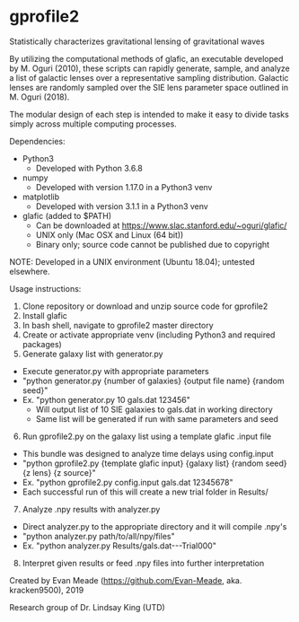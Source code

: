 # gprofile2
Statistically characterizes gravitational lensing of gravitational waves

By utilizing the computational methods of glafic, an executable developed by M. Oguri (2010), these scripts can rapidly generate, sample, and analyze a list of galactic lenses over a representative sampling distribution. Galactic lenses are randomly sampled over the SIE lens parameter space outlined in M. Oguri (2018).

The modular design of each step is intended to make it easy to divide tasks simply across multiple computing processes.

Dependencies:
* Python3
  * Developed with Python 3.6.8
* numpy
  * Developed with version 1.17.0 in a Python3 venv
* matplotlib
  * Developed with version 3.1.1 in a Python3 venv
* glafic (added to $PATH)
  * Can be downloaded at https://www.slac.stanford.edu/~oguri/glafic/
  * UNIX only (Mac OSX and Linux (64 bit))
  * Binary only; source code cannot be published due to copyright

NOTE: Developed in a UNIX environment (Ubuntu 18.04); untested elsewhere.

Usage instructions:
1. Clone repository or download and unzip source code for gprofile2
2. Install glafic
3. In bash shell, navigate to gprofile2 master directory
4. Create or activate appropriate venv (including Python3 and required packages)
5. Generate galaxy list with generator.py
  * Execute generator.py with appropriate parameters
  * "python generator.py {number of galaxies} {output file name} {random seed}"
  * Ex. "python generator.py 10 gals.dat 123456"
    * Will output list of 10 SIE galaxies to gals.dat in working directory
    * Same list will be generated if run with same parameters and seed
6. Run gprofile2.py on the galaxy list using a template glafic .input file
  * This bundle was designed to analyze time delays using config.input
  * "python gprofile2.py {template glafic input} {galaxy list} {random seed} {z lens} {z source}"
  * Ex. "python gprofile2.py config.input gals.dat 12345678"
  * Each successful run of this will create a new trial folder in Results/
7. Analyze .npy results with analyzer.py
  * Direct analyzer.py to the appropriate directory and it will compile .npy's
  * "python analyzer.py path/to/all/npy/files"
  * Ex. "python analyzer.py Results/gals.dat---Trial000"
8. Interpret given results or feed .npy files into further interpretation

Created by Evan Meade (https://github.com/Evan-Meade, aka. kracken9500), 2019

Research group of Dr. Lindsay King (UTD)
